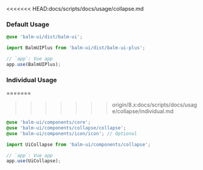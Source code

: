 <<<<<<< HEAD:docs/scripts/docs/usage/collapse.md
### Default Usage

```scss
@use 'balm-ui/dist/balm-ui';
```

```js
import BalmUIPlus from 'balm-ui/dist/balm-ui-plus';

// `app`: Vue app
app.use(BalmUIPlus);
```

### Individual Usage

=======
>>>>>>> origin/8.x:docs/scripts/docs/usage/collapse/individual.md
```scss
@use 'balm-ui/components/core';
@use 'balm-ui/components/collapse/collapse';
@use 'balm-ui/components/icon/icon'; // Optional
```

```js
import UiCollapse from 'balm-ui/components/collapse';

// `app`: Vue app
app.use(UiCollapse);
```
